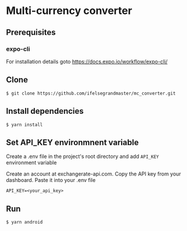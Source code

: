 # Multi-currency converter
## Prerequisites

### expo-cli

For installation details goto https://docs.expo.io/workflow/expo-cli/

## Clone

`$ git clone https://github.com/ifelsegrandmaster/mc_converter.git`

## Install dependencies

`$ yarn install`

## Set API_KEY environmnent variable

Create a .env file in the project's root directory and add `API_KEY` environment variable

Create an account at exchangerate-api.com. Copy the API key from your dashboard. Paste it into your .env file

`API_KEY=<your_api_key>`

## Run

`$ yarn android `
